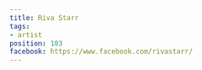 ```yaml
---
title: Riva Starr
tags:
- artist
position: 103
facebook: https://www.facebook.com/rivastarr/
---
```


